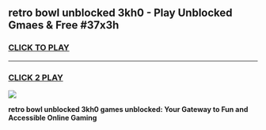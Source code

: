 
## retro bowl unblocked 3kh0 - Play Unblocked Gmaes & Free #37x3h
<h3>
<a href="https://news.freeplayer.one?title=retro_bowl_unblocked_3kh0&ref=27F">CLICK TO PLAY</a></h3>
<hr>

<h3>
<a href="https://news.freeplayer.one?title=retro_bowl_unblocked_3kh0&ref=27F">CLICK 2 PLAY</a>
  
</h3>

<a href="https://news.freeplayer.one?title=retro_bowl_unblocked_3kh0&ref=27F/"><img src="https://clearcache.store/games.png"></a>


**retro bowl unblocked 3kh0 games unblocked: Your Gateway to Fun and Accessible Online Gaming**

